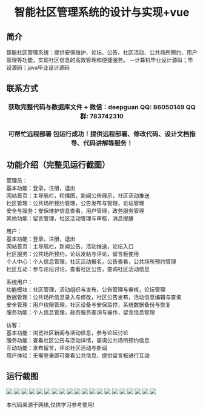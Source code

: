 <p><h1 align="center">智能社区管理系统的设计与实现+vue</h1></p>

## 简介
智能社区管理系统：提供安保维护、论坛、公告、社区活动、公共场所预约、用户管理等功能，实现社区信息的高效管理和便捷服务。    --计算机毕业设计源码；毕设源码；java毕业设计源码


## 联系方式
<p><h3 align="center">获取完整代码与数据库文件 + 微信：deepguan QQ: 86050149 QQ群: 783742310</h3></p>
<p><h3 align="center">可帮忙远程部署 包运行成功！提供远程部署、修改代码、设计文档指导、代码讲解等服务！</h3></p>

## 功能介绍（完整见运行截图）
管理员：  
基本功能：登录，注册，退出  
网站首页：主导航栏，轮播图，新闻公告展示，社区活动推送  
社区管理：公共场所预约管理，公告发布与管理，论坛管理  
安全与服务：安保维护信息查看，用户管理，政务服务管理  
其他功能：留言管理，社区活动管理与审核，消息提醒  

用户：  
基本功能：登录，注册，退出  
网站首页：主导航栏，新闻公告，活动推送，论坛入口  
社区服务：公共场所预约，论坛发帖与评论，留言板使用  
个人中心：个人信息管理，社区活动报名，公告查看，公共场所预约管理  
社区互动：参与论坛讨论，查看社区公告，查询社区活动信息  

系统用户：  
功能模块：社区管理，活动组织与发布，公告管理与审核，论坛管理  
数据管理：公共场所信息录入与修改，社区公告发布，活动信息编辑与查询  
安全管理：用户权限管理，社区设备与安保监控，系统数据备份与恢复  
服务功能：个人信息管理，政务服务查询与操作，留言信息管理  

访客：  
基本功能：浏览社区新闻与活动信息，参与论坛讨论  
服务功能：查看社区公告与活动详情，查询公共场所预约信息  
互动功能：发布留言，评论社区活动与新闻  
用户体验：无需登录即可查看公共信息，提供留言板进行互动


## 运行截图
![](img/001.jpg)
![](img/002.jpg)
![](img/003.jpg)
![](img/004.jpg)
![](img/005.jpg)
![](img/006.jpg)
![](img/007.jpg)
![](img/008.jpg)
![](img/009.jpg)
![](img/010.jpg)
![](img/011.jpg)
![](img/012.jpg)
![](img/013.jpg)
![](img/014.jpg)
![](img/015.jpg)
![](img/016.jpg)
![](img/017.jpg)
![](img/018.jpg)
![](img/019.jpg)
![](img/020.jpg)

<p>本代码来源于网络,仅供学习参考使用!</p>
